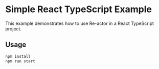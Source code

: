 # Simple React TypeScript Example

This example demonstrates how to use Re-actor in a React TypeScript project.

## Usage

```bash
npm install
npm run start
```
